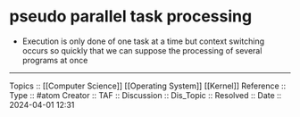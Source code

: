 # pseudo parallel task processing

- Execution is only done of one task at a time but context switching occurs so quickly that we can suppose the processing of several programs at once
---
Topics :: [[Computer Science]] [[Operating System]] [[Kernel]]
Reference ::
Type :: #atom
Creator ::
TAF ::
Discussion ::
Dis_Topic :: 
Resolved ::
Date :: 2024-04-01 12:31
